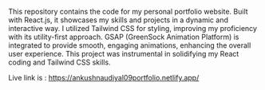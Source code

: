 This repository contains the code for my personal portfolio website. Built with React.js, it showcases my skills and projects in a dynamic and interactive way. I utilized Tailwind CSS for styling, improving my proficiency with its utility-first approach. GSAP (GreenSock Animation Platform) is integrated to provide smooth, engaging animations, enhancing the overall user experience. This project was instrumental in solidifying my React coding and Tailwind CSS skills.

Live link is : https://ankushnaudiyal09portfolio.netlify.app/
